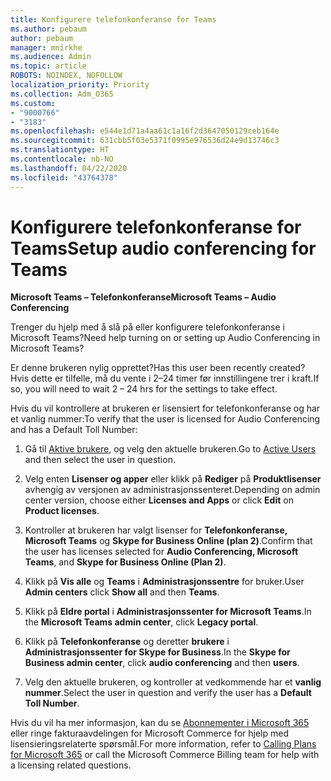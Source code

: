 ```yaml
---
title: Konfigurere telefonkonferanse for Teams
ms.author: pebaum
author: pebaum
manager: mnirkhe
ms.audience: Admin
ms.topic: article
ROBOTS: NOINDEX, NOFOLLOW
localization_priority: Priority
ms.collection: Adm_O365
ms.custom:
- "9000766"
- "3183"
ms.openlocfilehash: e544e1d71a4aa61c1a16f2d3647050129ceb164e
ms.sourcegitcommit: 631cbb5f03e5371f0995e976536d24e9d13746c3
ms.translationtype: HT
ms.contentlocale: nb-NO
ms.lasthandoff: 04/22/2020
ms.locfileid: "43764378"
---
```

# <a name="setup-audio-conferencing-for-teams"></a><span data-ttu-id="240d2-102">Konfigurere telefonkonferanse for Teams</span><span class="sxs-lookup"><span data-stu-id="240d2-102">Setup audio conferencing for Teams</span></span>

<span data-ttu-id="240d2-103">**Microsoft Teams – Telefonkonferanse**</span><span class="sxs-lookup"><span data-stu-id="240d2-103">**Microsoft Teams – Audio Conferencing**</span></span>

<span data-ttu-id="240d2-104">Trenger du hjelp med å slå på eller konfigurere telefonkonferanse i Microsoft Teams?</span><span class="sxs-lookup"><span data-stu-id="240d2-104">Need help turning on or setting up Audio Conferencing in Microsoft Teams?</span></span>

<span data-ttu-id="240d2-105">Er denne brukeren nylig opprettet?</span><span class="sxs-lookup"><span data-stu-id="240d2-105">Has this user been recently created?</span></span>  <span data-ttu-id="240d2-106">Hvis dette er tilfelle, må du vente i 2–24 timer før innstillingene trer i kraft.</span><span class="sxs-lookup"><span data-stu-id="240d2-106">If so, you will need to wait 2 – 24 hrs for the settings to take effect.</span></span>

<span data-ttu-id="240d2-107">Hvis du vil kontrollere at brukeren er lisensiert for telefonkonferanse og har et vanlig nummer:</span><span class="sxs-lookup"><span data-stu-id="240d2-107">To verify that the user is licensed for Audio Conferencing and has a Default Toll Number:</span></span>

1. <span data-ttu-id="240d2-108">Gå til [Aktive brukere](https://admin.microsoft.com/Adminportal/Home?source=applauncher#/users), og velg den aktuelle brukeren.</span><span class="sxs-lookup"><span data-stu-id="240d2-108">Go to [Active Users](https://admin.microsoft.com/Adminportal/Home?source=applauncher#/users) and then select the user in question.</span></span>

2. <span data-ttu-id="240d2-109">Velg enten **Lisenser og apper** eller klikk på **Rediger** på **Produktlisenser** avhengig av versjonen av administrasjonssenteret.</span><span class="sxs-lookup"><span data-stu-id="240d2-109">Depending on admin center version, choose either **Licenses and Apps** or click **Edit** on **Product licenses**.</span></span>

3. <span data-ttu-id="240d2-110">Kontroller at brukeren har valgt lisenser for **Telefonkonferanse, Microsoft Teams** og **Skype for Business Online (plan 2)**.</span><span class="sxs-lookup"><span data-stu-id="240d2-110">Confirm that the user has licenses selected for **Audio Conferencing, Microsoft Teams**, and **Skype for Business Online (Plan 2)**.</span></span>

4. <span data-ttu-id="240d2-111">Klikk på **Vis alle** og **Teams** i **Administrasjonssentre** for bruker.</span><span class="sxs-lookup"><span data-stu-id="240d2-111">User **Admin centers** click **Show all** and then **Teams**.</span></span>

5. <span data-ttu-id="240d2-112">Klikk på **Eldre portal** i **Administrasjonssenter for Microsoft Teams**.</span><span class="sxs-lookup"><span data-stu-id="240d2-112">In the **Microsoft Teams admin center**, click **Legacy portal**.</span></span>

6. <span data-ttu-id="240d2-113">Klikk på **Telefonkonferanse** og deretter **brukere** i **Administrasjonssenter for Skype for Business**.</span><span class="sxs-lookup"><span data-stu-id="240d2-113">In the **Skype for Business admin center**, click **audio conferencing** and then **users**.</span></span>

7. <span data-ttu-id="240d2-114">Velg den aktuelle brukeren, og kontroller at vedkommende har et **vanlig nummer**.</span><span class="sxs-lookup"><span data-stu-id="240d2-114">Select the user in question and verify the user has a **Default Toll Number**.</span></span>

<span data-ttu-id="240d2-115">Hvis du vil ha mer informasjon, kan du se [Abonnementer i Microsoft 365](https://docs.microsoft.com/microsoftteams/calling-plans-for-office-365) eller ringe fakturaavdelingen for Microsoft Commerce for hjelp med lisensieringsrelaterte spørsmål.</span><span class="sxs-lookup"><span data-stu-id="240d2-115">For more information, refer to [Calling Plans for Microsoft 365](https://docs.microsoft.com/microsoftteams/calling-plans-for-office-365) or call the Microsoft Commerce Billing team for help with a licensing related questions.</span></span>
